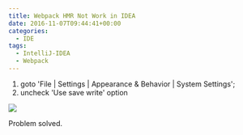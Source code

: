 ```yaml
---
title: Webpack HMR Not Work in IDEA
date: 2016-11-07T09:44:41+00:00
categories:
  - IDE
tags:
  - IntelliJ-IDEA
  - Webpack
---
```


1. goto 'File | Settings | Appearance & Behavior | System Settings';
2. uncheck 'Use save write' option

![](https://static.wxsm.space/blog/48595804-414e9980-e991-11e8-9582-113c7048e340.jpg)

Problem solved.
